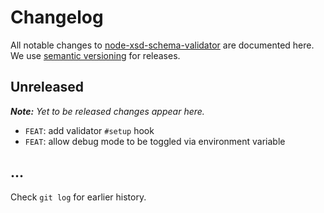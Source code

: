 # Changelog

All notable changes to [node-xsd-schema-validator](https://github.com/nikku/node-xsd-schema-validator) are documented here. We use [semantic versioning](http://semver.org/) for releases.

## Unreleased

___Note:__ Yet to be released changes appear here._

* `FEAT`: add validator `#setup` hook
* `FEAT`: allow debug mode to be toggled via environment variable

## ...

Check `git log` for earlier history.